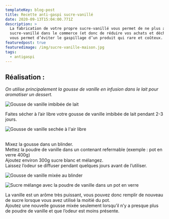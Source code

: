 ```yaml
---
templateKey: blog-post
title: Recette anti-gaspi sucre-vanillé
date: 2020-09-13T15:04:00.771Z
description: >
  La fabrication de votre propre sucre-vanillé vous permet de ne plus acheter de
  sucre-vanillé dans le commerce (et donc de réduire vos achats et déchets) et
  vous permet d’éviter le gaspillage d’un produit qui rare et coûteux.
featuredpost: true
featuredimage: /img/sucre-vanille-maison.jpg
tags:
  - antigaspi
---
```

## Réalisation :

*On utilise principalement la gousse de vanille en infusion dans le lait pour aromatiser un dessert.*

![Gousse de vanille imbibée de lait](/img/sucre-vanillé-avec-lait.jpg "Gousse de vanille ")

Faites sécher à l’air libre votre gousse de vanille imbibée de lait pendant 2-3 jours.

![Gousse de vanille sechée à l'air libre ](/img/sucre-vanille-séché.jpg "Gousse de vanille sechée")

\
Mixez la gousse dans un blinder.\
Mettez la poudre de vanille dans un contenant refermable (exemple : pot en verre 400g)\
Ajoutez environ 300g sucre blanc et mélangez.\
Laissez l’odeur se diffuser pendant quelques jours avant de l’utiliser.

![Gousse de vanille mixée au blinder](/img/poudre-sucre.jpg "Gousse de vanille mixée")

![Sucre mélange avec la poudre de vanille dans un pot en verre ](/img/sucre-vanille-pot-2-.jpg "Sucre mélange avec la poudre de vanille ")

La vanille est un arôme très puissant, vous pouvez donc remplir de nouveau de sucre lorsque vous avez utilisé la moitié du pot.\
Ajoutez une nouvelle gousse mixée seulement lorsqu’il n’y a presque plus de poudre de vanille et que l’odeur est moins présente.